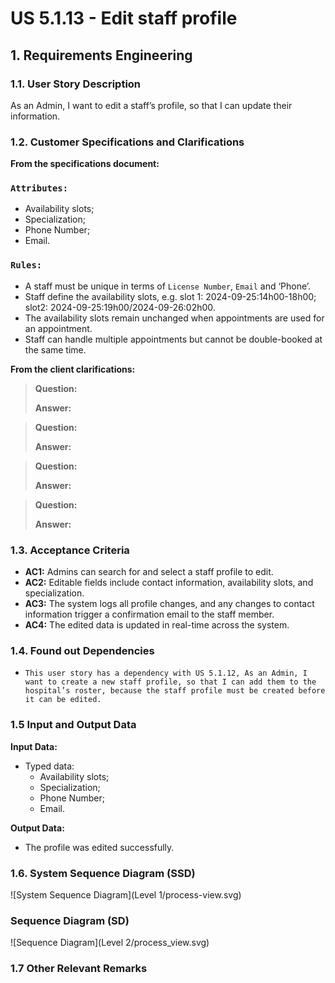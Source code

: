 # US 5.1.13 - Edit staff profile


## 1. Requirements Engineering

### 1.1. User Story Description

As an Admin, I want to edit a staff’s profile, so that I can update their information.

### 1.2. Customer Specifications and Clarifications 

**From the specifications document:**

### `Attributes:`

   * Availability slots;
   * Specialization;
   * Phone Number;
   * Email.

### `Rules:`

  * A staff must be unique in terms of `License Number`, `Email` and ‘Phone’.
  * Staff define the availability slots, e.g. slot 1: 2024-09-25:14h00-18h00; slot2: 2024-09-25:19h00/2024-09-26:02h00.
  * The availability slots remain unchanged when appointments are used for an appointment.
  * Staff can handle multiple appointments but cannot be double-booked at the same time.

**From the client clarifications:**

> **Question:** 
> 
> **Answer:**

> **Question:**
>
> **Answer:**

> **Question:**
>
> **Answer:**

> **Question:**
>
> **Answer:**


### 1.3. Acceptance Criteria

* **AC1:** Admins can search for and select a staff profile to edit.
* **AC2:** Editable fields include contact information, availability slots, and specialization.
* **AC3:** The system logs all profile changes, and any changes to contact information trigger a confirmation email to the staff member.
* **AC4:** The edited data is updated in real-time across the system.


### 1.4. Found out Dependencies

* `This user story has a dependency with US 5.1.12, As an Admin, I want to create a new staff profile, so that I can add them to the 
hospital’s roster, because the staff profile must be created before it can be edited.`

### 1.5 Input and Output Data

**Input Data:**

* Typed data:
    * Availability slots;
    * Specialization;
    * Phone Number;
    * Email.


**Output Data:**

* The profile was edited successfully.


### 1.6. System Sequence Diagram (SSD)

![System Sequence Diagram](Level 1/process-view.svg)

### Sequence Diagram (SD)

![Sequence Diagram](Level 2/process_view.svg)


### 1.7 Other Relevant Remarks

